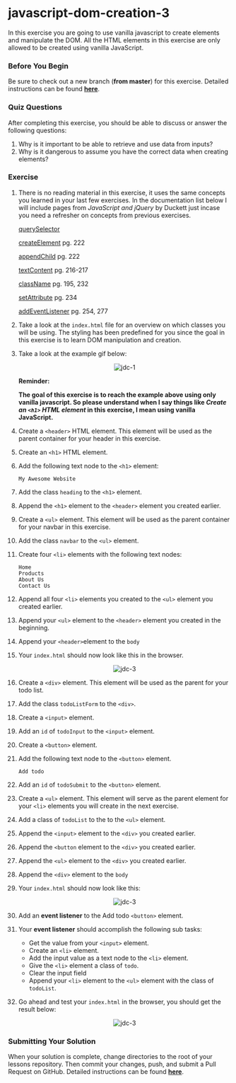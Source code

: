 # javascript-dom-creation-3

In this exercise you are going to use vanilla javascript to create elements and manipulate the DOM.  All the HTML elements in this exercise are only allowed to be created using vanilla JavaScript.


### Before You Begin

Be sure to check out a new branch (**from master**) for this exercise. Detailed instructions can be found [**here**](../../guides/before-each-exercise.md).

### Quiz Questions
After completing this exercise, you should be able to discuss or answer the following questions:

1. Why is it important to be able to retrieve and use data from inputs?
2. Why is it dangerous to assume you have the correct data when creating elements?

### Exercise

1. There is no reading material in this exercise, it uses the same concepts you learned in your last few exercises. In the documentation list below I will include pages from _JavaScript and jQuery_ by Duckett just incase you need a refresher on concepts from previous exercises.


    [querySelector](https://developer.mozilla.org/en-US/docs/Web/API/Document/querySelector#Examples)

    [createElement](https://developer.mozilla.org/en-US/docs/Web/API/Document/createElement)
    pg. 222

    [appendChild](https://developer.mozilla.org/en-US/docs/Web/API/ParentNode/append#Examples)
    pg. 222

    [textContent](https://developer.mozilla.org/en-US/docs/Web/API/Node/textContent)
    pg. 216-217

    [className](https://developer.mozilla.org/en-US/docs/Web/API/Element/className)
    pg. 195, 232

    [setAttribute](https://developer.mozilla.org/en-US/docs/Web/API/Element/setAttribute)
    pg. 234

    [addEventListener](https://developer.mozilla.org/en-US/docs/Web/API/EventTarget/addEventListener)
    pg. 254, 277

1. Take a look at the `index.html` file for an overview on which classes you will be using.  The styling has been predefined for you since the goal in this exercise is to learn DOM manipulation and creation.

1. Take a look at the example gif below:

    <p align="center">
      <img src="images/js-dc-3-1.gif" alt="jdc-1">
    </p>

    **Reminder:**

    **The goal of this exercise is to reach the example above using only vanilla javascript.  So please understand when I say things like _Create an `<h1>` HTML element_ in this exercise, I mean using vanilla JavaScript.**

1. Create a `<header>` HTML element.  This element will be used as the parent container for your header in this exercise.

1. Create an `<h1>` HTML element.

1. Add the following text node to the `<h1>` element:
    ```
    My Awesome Website
    ```

1. Add the class `heading` to the `<h1>` element.

1. Append the `<h1>` element to the `<header>` element you created earlier.

1. Create a `<ul>` element.  This element will be used as the parent container for your navbar in this exercise.

1. Add the class `navbar` to the `<ul>` element.

1. Create four `<li>` elements with the following text nodes:
   ```
   Home
   Products
   About Us
   Contact Us
   ```

1.  Append all four `<li>` elements you created to the `<ul>` element you created earlier.

1.  Append your `<ul>` element to the `<header>` element you created in the beginning.

1.  Append your `<header>`element to the `body`


1.  Your `index.html` should now look like this in the browser.

    <p align="center">
      <img src="images/js-dc-3-1.JPG" alt="jdc-3">
    </p>

1.  Create a `<div>` element.  This element will be used as the parent for your todo list.

1.  Add the class `todoListForm` to the `<div>`.

1.  Create a `<input>` element.

1.  Add an `id` of `todoInput` to the `<input>` element.

1.  Create a `<button>` element.

1.  Add the following text node to the `<button>` element.

    ```
    Add todo
    ```

1.  Add an `id` of `todoSubmit` to the `<button>` element.

1.  Create a `<ul>` element.  This element will serve as the parent element for your `<li>` elements you will create in the next exercise.

1.  Add a class of `todoList` to the to the `<ul>` element.

1.  Append the `<input>` element to the `<div>` you created earlier.

1.  Append the `<button` element to the `<div>` you created earlier.

1.  Append the `<ul>` element to the `<div>` you created earlier.

1.  Append the `<div>` element to the `body`

1.  Your `index.html` should now look like this:

    <p align="center">
      <img src="images/js-dc-3-2.JPG" alt="jdc-3">
    </p>

1.  Add an **event listener** to the Add todo `<button>` element.

1.  Your **event listener** should accomplish the following sub tasks:
    - Get the value from your `<input>` element.
    - Create an `<li>` element.
    - Add the input value as a text node to the `<li>` element.
    - Give the `<li>` element a class of `todo`.
    - Clear the input field
    - Append your `<li>` element to the `<ul>` element with the class of `todoList`.

1.  Go ahead and test your `index.html` in the browser, you should get the result below:

    <p align="center">
      <img src="images/js-dc-3-1.gif" alt="jdc-3">
    </p>


### Submitting Your Solution

When your solution is complete, change directories to the root of your lessons repository. Then commit your changes, push, and submit a Pull Request on GitHub. Detailed instructions can be found [**here**](../../guides/after-each-exercise.md).
